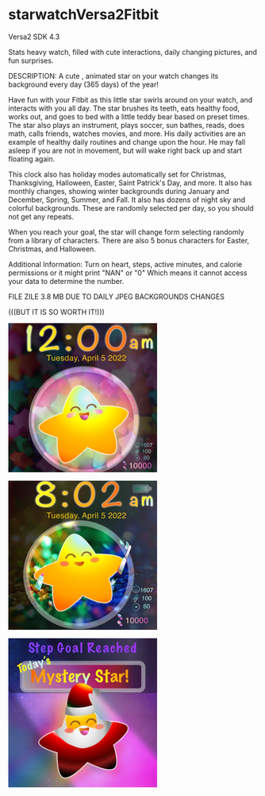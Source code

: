 # starwatchVersa2Fitbit
Versa2 SDK 4.3 

Stats heavy watch, filled with cute interactions, daily changing pictures, and fun surprises.

DESCRIPTION:
A cute , animated star on your watch changes its background every day (365 days) of the year! 

Have fun with your Fitbit as this little star swirls around on your watch, and interacts with you all day.  The star brushes its teeth, eats healthy food, works out, and goes to bed with a little teddy bear based on preset times. The star also plays an instrument, plays soccer, sun bathes, reads, does math, calls friends, watches movies, and more. His daily activities are an example of healthy daily routines and change upon the hour. He may fall asleep if you are not in movement, but will wake right back up and start floating again. 

This clock also has holiday modes automatically set for Christmas, Thanksgiving, Halloween, Easter,  Saint Patrick's Day, and more. It also has monthly changes, showing winter backgrounds during January and December, Spring, Summer, and Fall. It also has dozens of night sky and colorful backgrounds. These are randomly selected per day, so you should not get any repeats. 

When you reach your goal, the star will change form selecting randomly from a library of characters. There are also 5 bonus characters for Easter, Christmas, and Halloween. 

Additional Information:
Turn on heart, steps, active minutes, and calorie permissions or it might print "NAN" or "0" Which means it cannot access your data to determine the number.

FILE ZILE 3.8 MB DUE TO DAILY JPEG BACKGROUNDS CHANGES

(((BUT IT IS SO WORTH IT!)))

![Alt text](https://github.com/SarahBass/starwatchVersa2Fitbit/blob/main/Watch%20pet%204.png)

![Alt text](https://github.com/SarahBass/starwatchVersa2Fitbit/blob/main/Watch_pet%203.png)

![Alt text](https://github.com/SarahBass/starwatchVersa2Fitbit/blob/main/Watch_pet.png)




